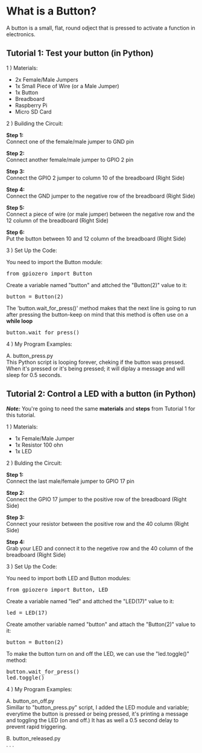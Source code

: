 # What is a Button?
A button is a small, flat, round odject that is pressed to activate a function in electronics.

## Tutorial 1: Test your button (in Python)

1 ) Materials:

- 2x Female/Male Jumpers
- 1x Small Piece of Wire (or a Male Jumper)
- 1x Button
- Breadboard
- Raspberry Pi
- Micro SD Card

2 ) Building the Circuit:

**Step 1:** <br>
Connect one of the female/male jumper to GND pin

**Step 2:** <br>
Connect another female/male jumper to GPIO 2 pin

**Step 3:** <br>
Connect the GPIO 2 jumper to column 10 of the breadboard (Right Side)

**Step 4:** <br>
Connect the GND jumper to the negative row of the breadboard (Right Side)

**Step 5:** <br>
Connect a piece of wire (or male jumper) between the negative row and the 12 column of the breadboard (Right Side)

**Step 6:** <br>
Put the button between 10 and 12 column of the breadboard (Right Side)

3 ) Set Up the Code:

You need to import the Button module:
<pre>
from gpiozero import Button
</pre>

Create a variable named "button" and attched the "Button(2)" value to it:
<pre>
button = Button(2)
</pre>

The 'button.wait_for_press()' method makes that the next line is going to run after pressing the button-keep on mind that this method is often use on a **while loop**
<pre>
button.wait_for_press()
</pre>

4 ) My Program Examples:

A. button_press.py <br>
This Python script is looping forever, cheking if the button was pressed. When it's pressed or it's being pressed; it will diplay a message and will sleep for 0.5 seconds.

## Tutorial 2: Control a LED with a button (in Python)
***Note:*** You're going to need the same **materials** and **steps** from Tutorial 1 for this tutorial.

1 ) Materials:

- 1x Female/Male Jumper
- 1x Resistor 100 ohn
- 1x LED

2 ) Bulding the Circuit:

**Step 1:** <br>
Connect the last male/female jumper to GPIO 17 pin

**Step 2:** <br>
Connect the GPIO 17 jumper to the positive row of the breadboard (Right Side)

**Step 3:** <br>
Connect your resistor between the positive row and the 40 column (Right Side)

**Step 4:** <br>
Grab your LED and connect it to the negetive row and the 40 column of the breadboard (Right Side)

3 ) Set Up the Code:

You need to import both LED and Button modules:
<pre>
from gpiozero import Button, LED
</pre>

Create a variable named "led" and attched the "LED(17)" value to it:
<pre>
led = LED(17)
</pre>
	
Create amother variable named "button" and attach the "Button(2)" value to it:
<pre>
button = Button(2)
</pre>

To make the button turn on and off the LED, we can use the "led.toggle()" method:
<pre>
button.wait_for_press()
led.toggle()
</pre>

4 ) My Program Examples:

A. button_on_off.py <br>
Simillar to "button_press.py" script, I added the LED module and variable; everytime the button is pressed or being pressed, it's printing a message and toggling the LED (on and off.) It has as well a 0.5 second delay to prevent rapid triggering. 

B. button_released.py <br>
. . .
